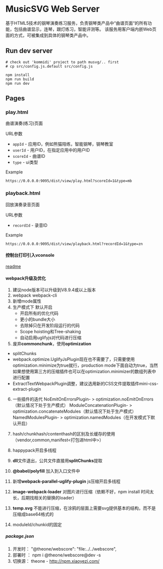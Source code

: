 # MusicSVG Web Server

基于HTML5技术的钢琴演奏练习服务，负责钢琴类产品中“曲谱页面“的所有功能，包括曲谱显示，连琴，跟灯练习，智能评测等。
该服务用客户端内嵌Web页面的方式，可被集成到具体的钢琴类产品中。

## Run dev server
```
# check out 'kommidi' project to path musvg/.. first
# cp src/config.js.default src/config.js

npm install
npm run build
npm run dev
```

## Pages

### play.html

曲谱演奏(练习)页面

URL参数
* `appId` - 应用ID，例如熊猫陪练，智能钢琴，钢琴教室
* `userId` - 用户ID，在指定应用中的用户ID
* `scoreId` - 曲谱ID
* `type` - ui类型

Example
```
https://0.0.0.0:9095/dist/view/play.html?scoreId=1&type=mb
```

### playback.html

回放演奏录音页面

URL参数
* `recordId` - 录音ID

Example
```
https://0.0.0.0:9095/dist/view/playback.html?recordId=1&type=zn
```


#### 控制台打印引入vconsole

[readme](https://github.com/Tencent/vConsole/blob/HEAD/README_CN.md)

#### webpack升级及优化

1. 建议node版本可以升级到V8.9.4或以上版本
2. webpack webpack-cli 
3. 新增mode属性
4. 生产模式下 默认开启 
    - 开启所有的优化代码
    - 更小的bundle大小
    - 去除掉只在开发阶段运行的代码
    - Scope hoisting和Tree-shaking
    - 自动启用uglifyjs对代码进行压缩
5. 废弃**commonchunk**，使用**optimization**
  - splitChunks
  - webpack.optimize.UglifyJsPlugin现在也不需要了，只需要使用optimization.minimize为true就行，production mode下面自动为true，当然如果想使用第三方的压缩插件也可以在optimization.minimizer的数组列表中进行配置
  - ExtractTextWebpackPlugin调整，建议选用新的CSS文件提取插件mini-css-extract-plugin
6. 一些插件的迭代
   NoEmitOnErrorsPlugin- > optimization.noEmitOnErrors（默认情况下处于生产模式）
   ModuleConcatenationPlugin- > optimization.concatenateModules（默认情况下处于生产模式）
   NamedModulesPlugin- > optimization.namedModules（在开发模式下默认开启）
7. hash/chunkhash/contenthash的区别及长缓存的使用（vendor,common,manifest<打包进html中>）
8. happypack开启多线程
9. **dll**文件退出，公共文件直接用**splitChunks**提取
10. **@babel/polyfill** 加入到入口文件中
11. 新增**webpack-parallel-uglify-plugin** js压缩开启多线程
12. **image-webpack-loader** 对图片进行压缩（依赖不好，npm install 时间太长，后期找相关的替换的loader）
 
13. **temp.svg** 不能进行压缩，在涂鸦的层面上需要svg提供基本的结构，而不是压缩成base64格式的
 
14. moduleId/chunkid的固定



##### package.json
1. 开发时： "@theone/webscore": "file:../../webscore",
2. 部署时 ： npm i @theone/webscore@dev -s
3. 切换源： theone - http://npm.xiaoyezi.com/
